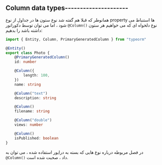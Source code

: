 ## Column data types---------------------

همانوطر که قبلا هم گفته شد نوع ستون ها در جداول از نوع property ها استنباط می شود ، اما می توان توسط دکوراتور `@Column()` نوع دلخواه ای که می خواهیم هر ستون داشته باشد را بدهیم:

```ts
import { Entity, Column, PrimaryGeneratedColumn } from "typeorm"

@Entity()
export class Photo {
    @PrimaryGeneratedColumn()
    id: number

    @Column({
        length: 100,
    })
    name: string

    @Column("text")
    description: string

    @Column()
    filename: string

    @Column("double")
    views: number

    @Column()
    isPublished: boolean
}
```

در فصل مربوطه درباره نوع هایی که بسته به درایور استفاده شده ، می توان به `@Column()` داد ، صحبت شده است.

